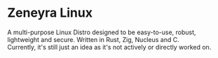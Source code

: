 # Zeneyra Linux
A multi-purpose Linux Distro designed to be easy-to-use, robust, lightweight and secure. Written in Rust, Zig, Nucleus and C.  
Currently, it's still just an idea as it's not actively or directly worked on. 
